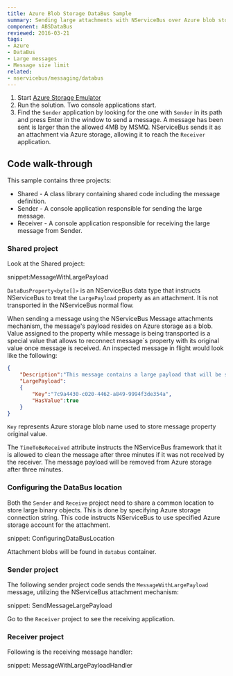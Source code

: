 ```yaml
---
title: Azure Blob Storage DataBus Sample
summary: Sending large attachments with NServiceBus over Azure blob storage.
component: ABSDataBus
reviewed: 2016-03-21
tags:
- Azure
- DataBus
- Large messages
- Message size limit
related:
- nservicebus/messaging/databus
---
```


 1. Start [Azure Storage Emulator](https://azure.microsoft.com/en-us/documentation/articles/storage-use-emulator/)
 1. Run the solution. Two console applications start.
 1. Find the `Sender` application by looking for the one with `Sender` in its path and press Enter in the window to send a message. A message has been sent is larger than the allowed 4MB by MSMQ. NServiceBus sends it as an attachment via Azure storage, allowing it to reach the `Receiver` application.


## Code walk-through

This sample contains three projects:

 * Shared - A class library containing shared code including the message definition.
 * Sender - A console application responsible for sending the large message.
 * Receiver - A console application responsible for receiving the large message from Sender.


### Shared project

Look at the Shared project:

snippet:MessageWithLargePayload

`DataBusProperty<byte[]>` is an NServiceBus data type that instructs NServiceBus to treat the `LargePayload` property as an attachment. It is not transported in the NServiceBus normal flow.

When sending a message using the NServiceBus Message attachments mechanism, the message's payload resides on Azure storage as a blob. Value assigned to the property while message is being transported is a special value that allows to reconnect message`s property with its original value once message is received. An inspected message in flight would look like the following:


```json
{
	"Description":"This message contains a large payload that will be sent on the Azure data bus",
	"LargePayload":
	{
		"Key":"7c9a4430-c020-4462-a849-9994f3de354a",
		"HasValue":true
	}
}
```

`Key` represents Azure storage blob name used to store message property original value.

The `TimeToBeReceived` attribute instructs the NServiceBus framework that it is allowed to clean the message after three minutes if it was not received by the receiver. The message payload will be removed from Azure storage after three minutes.


### Configuring the DataBus location

Both the `Sender` and `Receive` project need to share a common location to store large binary objects. This is done by specifying Azure storage connection string. This code instructs NServiceBus to use specified Azure storage account for the attachment.

snippet: ConfiguringDataBusLocation

Attachment blobs will be found in `databus` container.


### Sender project

The following sender project code sends the `MessageWithLargePayload `message, utilizing the NServiceBus attachment mechanism:

snippet: SendMessageLargePayload

Go to the `Receiver` project to see the receiving application.


### Receiver project

Following is the receiving message handler:

snippet: MessageWithLargePayloadHandler